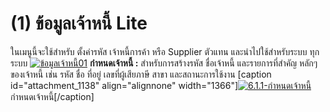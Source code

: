 # (1)    ข้อมูลเจ้าหนี้ Lite

ในเมนูนี้จะใช้สำหรับ ตั้งค่ารหัส เจ้าหนี้การค้า หรือ Supplier ตัวแทน
และนำไปใช้สำหรับระบบ ทุกระบบ [![ข้อมูลเจ้าหนี้01](/images/ข้อมูลเจ้าหนี้01.jpg)](/images/ข้อมูลเจ้าหนี้01.jpg) **กำหนดเจ้าหนี้ :**
สำหรับการสร้างรหัส ชื่อเจ้าหนี้ และรายการที่สำคัญ หลักๆของเจ้าหนี้ เช่น รหัส
ชื่อ ที่อยู่ เลขที่ผู้เสียภาษี สาขา และสถานะการใช้งาน [caption
id="attachment_1138" align="alignnone"
width="1366"][![6.1.1-กำหนดเจ้าหนี้](/images/6.1.1-กำหนดเจ้าหนี้.jpg)](/images/6.1.1-กำหนดเจ้าหนี้.jpg) กำหนดเจ้าหนี้[/caption]  

